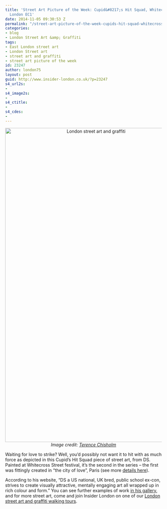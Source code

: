 ```yaml
---
title: 'Street Art Picture of the Week: Cupid&#8217;s Hit Squad, Whitecross Street,
  London EC1'
date: 2014-11-05 09:30:53 Z
permalink: "/street-art-picture-of-the-week-cupids-hit-squad-whitecross-street-london-ec1/"
categories:
- blog
- London Street Art &amp; Graffiti
tags:
- East London street art
- London Street art
- street art and graffiti
- street art picture of the week
id: 23247
author: london75
layout: post
guid: http://www.insider-london.co.uk/?p=23247
s4_url2s:
- 
s4_image2s:
- 
s4_ctitle:
- 
s4_cdes:
- 
---
```


<p style="text-align: center;">
  <a href="/wp-content/uploads/2014/11/DS-ART_mini.jpg"><img class="aligncenter wp-image-23249 size-full" src="/wp-content/uploads/2014/11/DS-ART_mini.jpg" alt="London street art and graffiti" width="569" height="1008" /></a><br /> <em>Image credit: <a href="https://www.flickr.com/photos/22486514@N04/15607110911/in/photolist-pUZ6mB-pCyjDs-pULCsg-pULEnt-pULz6g-pUWpSR-pULDxH-oYa54f-pwv8GG-pM9wka-pMde8N-pLCtc7-oPKH28-pJsRs5-pu9X63-pu7k3U-oNV5Nc-oNvafX-psUs49-pKnFXJ-pEKyiL-ppRyFv-pp7miE-poz3rD-pBQ3KA-pDRNxa-pmPk2j-pDhrJ9-pmQ8s2-pkR8UP-pjqfYe-px3G3H-pwj3X8-pwhgkq-pbfdjC-poDGJR-pDjuCV-pDht4J-pgZzcG-pxjVyT-px3GpK-pfQtnQ-pCv34y-pwhfLu-pd5wnB-pu6Gp7-pbSkz7-pbDXBR-pbjDxz-p6TctT" target="_blank">Terence Chisholm</a></em>
</p>

Waiting for love to strike? Well, you&#8217;d possibly not want it to hit with as much force as depicted in this Cupid&#8217;s Hit Squad piece of street art, from DS. Painted at Whitecross Street festival, it&#8217;s the second in the series &#8211; the first was fittingly created in &#8220;the city of love&#8221;, Paris (see more <a href="http://www.dsart.co.uk/store/products/2156/" target="_blank">details here</a>).

According to his website, &#8220;DS a US national, UK bred, public school ex-con, strives to create visually attractive, mentally engaging art all wrapped up in rich colour and form.&#8221; You can see further examples of work <a href="http://www.dsart.co.uk/gallery/" target="_blank">in his gallery</a>, and for more street art, come and join Insider London on one of our <a href="http://www.insider-london.co.uk/london-graffiti-artists-walking-tours/" target="_blank">London street art and graffiti walking tours</a>.